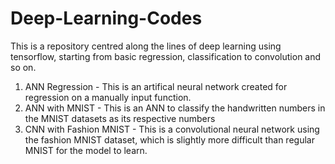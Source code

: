 # Deep-Learning-Codes
This is a repository centred along the lines of deep learning using tensorflow, starting from basic regression, classification to convolution and so on.

1. ANN Regression - This is an artifical neural network created for regression on a manually input function.
2. ANN with MNIST - This is an ANN to classify the handwritten numbers in the MNIST datasets as its respective numbers
3. CNN with Fashion MNIST - This is a convolutional neural network using the fashion MNIST dataset, which is slightly more difficult than regular MNIST for the model to learn.
